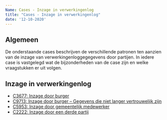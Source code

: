```yaml
---
Name: Cases - Inzage in verwerkingenlog
title: "Cases - Inzage in verwerkingenlog"
date: '12-10-2020'
---
```


## Algemeen
De onderstaande cases beschrijven de verschillende patronen ten aanzien van de inzage van verwerkingenloggegegevens door partijen. In iedere case is vastgelegd wat de bijzonderheden van de case zijn en welke vraagstukken er uit volgen. 

## Inzage in verwerkingenlog
- [C3677: Inzage door burger](./../artefacten/3677.md)
- [C9713: Inzage door burger – Gegevens die niet langer vertrouwelijk zijn](./../artefacten/9713.md)
- [C5953: Inzage door gemeentelijk medewerker](./../artefacten/5953.md)
- [C2222: Inzage door een derde partij](./../artefacten/2222.md)
